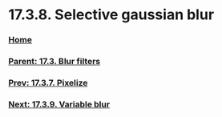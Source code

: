 # 17.3.8. Selective gaussian blur

### [Home](./00-home.md)
### [Parent: 17.3. Blur filters](./17-03-00-blur-filters.md)
### [Prev: 17.3.7. Pixelize](./17-03-07-pixelize.md)
### [Next: 17.3.9. Variable blur](./17-03-09-variable-blur.md)
